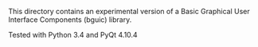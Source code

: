 This directory contains an experimental version of a
Basic Graphical User Interface Components (bguic) library.

Tested with Python 3.4 and PyQt 4.10.4

